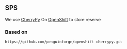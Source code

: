 SPS
---

We use [CherryPy](http://cherrypy.org/) On [OpenShift](https://www.openshift.com/) to store reserve




### Based on
    https://github.com/penguinforge/openshift-cherrypy.git
